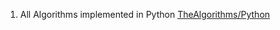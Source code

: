 1. All Algorithms implemented in Python [TheAlgorithms/Python](https://github.com/TheAlgorithms/Python)
